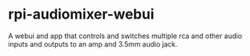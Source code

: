 # rpi-audiomixer-webui
A webui and app that controls and switches multiple rca and other audio inputs and outputs to an amp and 3.5mm audio jack.
